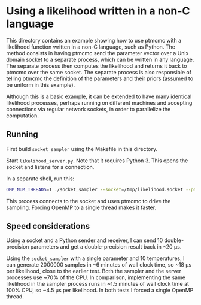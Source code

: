 Using a likelihood written in a non-C language
==============================================

This directory contains an example showing how to use ptmcmc with a likelihood
function written in a non-C language, such as Python. The method consists in
having ptmcmc send the parameter vector over a Unix domain socket to a separate
process, which can be written in any language. The separate process then
computes the likelihood and returns it back to ptmcmc over the same socket. The
separate process is also responsible of telling ptmcmc the definition of the
parameters and their priors (assumed to be uniform in this example).

Although this is a basic example, it can be extended to have many identical
likelihood processes, perhaps running on different machines and accepting
connections via regular network sockets, in order to parallelize the
computation.


Running
-------

First build `socket_sampler` using the Makefile in this directory.

Start `likelihood_server.py`. Note that it requires Python 3.
This opens the socket and listens for a connection.

In a separate shell, run this:
```bash
OMP_NUM_THREADS=1 ./socket_sampler --socket=/tmp/likelihood.socket --pt=10 --nsteps=200000
```
This process connects to the socket and uses ptmcmc to drive the sampling.
Forcing OpenMP to a single thread makes it faster.


Speed considerations
--------------------

Using a socket and a Python sender and receiver, I can send 10 double-precision
parameters and get a double-precision result back in ~20 μs.

Using the `socket_sampler` with a single parameter and 10 temperatures, I can
generate 2000000 samples in ~6 minutes of wall clock time, so ~18 μs per
likelihood, close to the earlier test.  Both the sampler and the server
processes use ~70% of the CPU.  In comparison, implementing the same likelihood
in the sampler process runs in ~1.5 minutes of wall clock time at 100% CPU, so
~4.5 μs per likelihood. In both tests I forced a single OpenMP thread.
